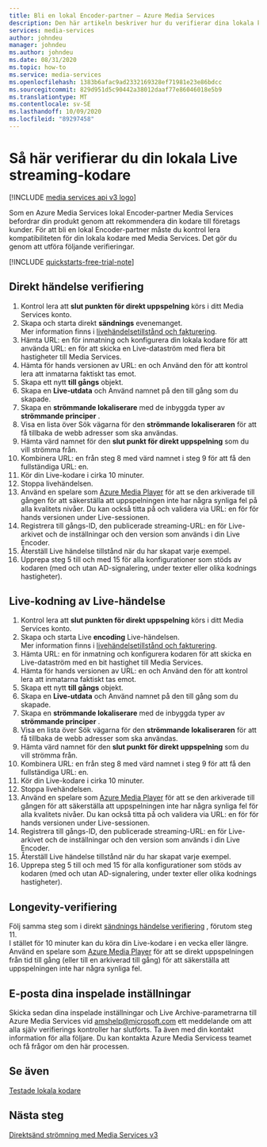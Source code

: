 ```yaml
---
title: Bli en lokal Encoder-partner – Azure Media Services
description: Den här artikeln beskriver hur du verifierar dina lokala kodare för direkt uppspelning.
services: media-services
author: johndeu
manager: johndeu
ms.author: johndeu
ms.date: 08/31/2020
ms.topic: how-to
ms.service: media-services
ms.openlocfilehash: 1383b6afac9ad2332169328ef71981e23e86bdcc
ms.sourcegitcommit: 829d951d5c90442a38012daaf77e86046018e5b9
ms.translationtype: MT
ms.contentlocale: sv-SE
ms.lasthandoff: 10/09/2020
ms.locfileid: "89297458"
---
```

# <a name="how-to-verify-your-on-premises-live-streaming-encoder"></a>Så här verifierar du din lokala Live streaming-kodare

[!INCLUDE [media services api v3 logo](./includes/v3-hr.md)]

Som en Azure Media Services lokal Encoder-partner Media Services befordrar din produkt genom att rekommendera din kodare till företags kunder. För att bli en lokal Encoder-partner måste du kontrol lera kompatibiliteten för din lokala kodare med Media Services. Det gör du genom att utföra följande verifieringar.

[!INCLUDE [quickstarts-free-trial-note](../../../includes/quickstarts-free-trial-note.md)]

## <a name="pass-through-live-event-verification"></a>Direkt händelse verifiering

1. Kontrol lera att **slut punkten för direkt uppspelning** körs i ditt Media Services konto. 
2. Skapa och starta direkt **sändnings** evenemanget. <br/> Mer information finns i [livehändelsetillstånd och fakturering](live-event-states-billing.md).
3. Hämta URL: en för inmatning och konfigurera din lokala kodare för att använda URL: en för att skicka en Live-dataström med flera bit hastigheter till Media Services.
4. Hämta för hands versionen av URL: en och Använd den för att kontrol lera att inmatarna faktiskt tas emot.
5. Skapa ett nytt **till gångs** objekt.
6. Skapa en **Live-utdata** och Använd namnet på den till gång som du skapade.
7. Skapa en **strömmande lokaliserare** med de inbyggda typer av **strömmande principer** .
8. Visa en lista över Sök vägarna för den **strömmande lokaliseraren** för att få tillbaka de webb adresser som ska användas.
9. Hämta värd namnet för den **slut punkt för direkt uppspelning** som du vill strömma från.
10. Kombinera URL: en från steg 8 med värd namnet i steg 9 för att få den fullständiga URL: en.
11. Kör din Live-kodare i cirka 10 minuter.
12. Stoppa livehändelsen. 
13. Använd en spelare som [Azure Media Player](https://aka.ms/azuremediaplayer) för att se den arkiverade till gången för att säkerställa att uppspelningen inte har några synliga fel på alla kvalitets nivåer. Du kan också titta på och validera via URL: en för för hands versionen under Live-sessionen.
14. Registrera till gångs-ID, den publicerade streaming-URL: en för Live-arkivet och de inställningar och den version som används i din Live Encoder.
15. Återställ Live händelse tillstånd när du har skapat varje exempel.
16. Upprepa steg 5 till och med 15 för alla konfigurationer som stöds av kodaren (med och utan AD-signalering, under texter eller olika kodnings hastigheter).

## <a name="live-encoding-live-event-verification"></a>Live-kodning av Live-händelse

1. Kontrol lera att **slut punkten för direkt uppspelning** körs i ditt Media Services konto. 
2. Skapa och starta Live **encoding** Live-händelsen. <br/> Mer information finns i [livehändelsetillstånd och fakturering](live-event-states-billing.md).
3. Hämta URL: en för inmatning och konfigurera kodaren för att skicka en Live-dataström med en bit hastighet till Media Services.
4. Hämta för hands versionen av URL: en och Använd den för att kontrol lera att inmatarna faktiskt tas emot.
5. Skapa ett nytt **till gångs** objekt.
6. Skapa en **Live-utdata** och Använd namnet på den till gång som du skapade.
7. Skapa en **strömmande lokaliserare** med de inbyggda typer av **strömmande principer** .
8. Visa en lista över Sök vägarna för den **strömmande lokaliseraren** för att få tillbaka de webb adresser som ska användas.
9. Hämta värd namnet för den **slut punkt för direkt uppspelning** som du vill strömma från.
10. Kombinera URL: en från steg 8 med värd namnet i steg 9 för att få den fullständiga URL: en.
11. Kör din Live-kodare i cirka 10 minuter.
12. Stoppa livehändelsen.
13. Använd en spelare som [Azure Media Player](https://aka.ms/azuremediaplayer) för att se den arkiverade till gången för att säkerställa att uppspelningen inte har några synliga fel för alla kvalitets nivåer. Du kan också titta på och validera via URL: en för för hands versionen under Live-sessionen.
14. Registrera till gångs-ID, den publicerade streaming-URL: en för Live-arkivet och de inställningar och den version som används i din Live Encoder.
15. Återställ Live händelse tillstånd när du har skapat varje exempel.
16. Upprepa steg 5 till och med 15 för alla konfigurationer som stöds av kodaren (med och utan AD-signalering, under texter eller olika kodnings hastigheter).

## <a name="longevity-verification"></a>Longevity-verifiering

Följ samma steg som i direkt [sändnings händelse verifiering](#pass-through-live-event-verification) , förutom steg 11. <br/>I stället för 10 minuter kan du köra din Live-kodare i en vecka eller längre. Använd en spelare som [Azure Media Player](https://aka.ms/azuremediaplayer) för att se direkt uppspelningen från tid till gång (eller till en arkiverad till gång) för att säkerställa att uppspelningen inte har några synliga fel.

## <a name="email-your-recorded-settings"></a>E-posta dina inspelade inställningar

Skicka sedan dina inspelade inställningar och Live Archive-parametrarna till Azure Media Services vid amshelp@microsoft.com ett meddelande om att alla själv verifierings kontroller har slutförts. Ta även med din kontakt information för alla följare. Du kan kontakta Azure Media Servicess teamet och få frågor om den här processen.

## <a name="see-also"></a>Se även

[Testade lokala kodare](recommended-on-premises-live-encoders.md)

## <a name="next-steps"></a>Nästa steg

[Direktsänd strömning med Media Services v3](live-streaming-overview.md)
